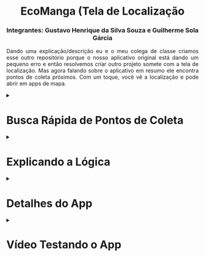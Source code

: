 <h1 align=center>EcoManga (Tela de Localização</h1>

<h3 align="center">Integrantes: Gustavo Henrique da Silva Souza e Guilherme Sola Gárcia</h3>

<p align=justify>		
  Dando uma explicação/descrição eu e o meu colega de classe criamos esse outro repositório porque o nosso aplicativo original está dando um pequeno erro e então resolvemos criar outro projeto somete com a tela de localização. Mas agora falando sobre o aplicativo em resumo ele encontra pontos de coleta próximos. Com um toque, você vê a localização e pode abrir em apps de mapa.
</p>

<details>
<summary><h1>Busca Rápida de Pontos de Coleta</h1></summary>
<p>  Nosso aplicativo oferece uma maneira simples e eficaz de encontrar um ponto de coleta perto de você. A tela inicial apresenta uma interface minimalista com botões de fácil acesso, campos de texto para exibição de informações e imagens representativas. Após o lançamento, o aplicativo solicita permissão para acessar sua localização para garantir uma experiência personalizada.
  
Ao clicar neste botão você pode receber instantaneamente informações precisas sobre o ponto de coleta mais próximo, com coordenadas de latitude e longitude exibidas. Além disso, oferecemos a facilidade de integração com aplicativos de mapeamento populares como Google Maps, Moovit e muito mais. Essa integração permite que você visualize de forma conveniente e rápida vários pontos de coleta ao seu redor, diretamente no aplicativo de mapa selecionado.

Nosso objetivo é fornecer soluções intuitivas para encontrar facilmente pontos de coleta próximos, ajudando os usuários a tornar o processo de coleta mais conveniente e eficiente. Ao combinar sua localização em tempo real com integrações com aplicativos de mapeamento populares, garantimos que você tenha uma experiência simplificada e eficiente ao encontrar pontos de coleta onde quer que esteja.</p>

</details>

<details>
<summary><h1>Explicando a Lógica</h1></summary>  
<p> Falando um pouco como a lógica funciona na classe MainActivity, são importadas várias classes do Android necessárias para trabalhar com localização, como LocationManager, Intent, AlertDialog, entre outras.

No método onCreate, que é executado quando a atividade é inicializada, o aplicativo solicita permissão para acessar a localização do dispositivo usando ActivityCompat.requestPermissions.

Há um botão (btn) definido no layout (R.layout.activity_main). Quando esse botão é clicado, o método pegarLocalização(View v) é invocado.

Dentro de pegarLocalização(View v), primeiro é verificado se o GPS está ativado usando lm.isProviderEnabled(LocationManager.GPS_PROVIDER). Se não estiver ativado, o método OnGPS() é chamado para pedir ao usuário que ative o GPS.

Se o GPS estiver ativado, o método getLocation() é chamado. Este método verifica se as permissões para acessar a localização foram concedidas. Se não, novamente solicita essas permissões.

Dentro de getLocation(), o aplicativo tenta obter a localização atual do dispositivo através do LocationManager. Ele verifica os provedores de localização disponíveis (GPS_PROVIDER, NETWORK_PROVIDER, PASSIVE_PROVIDER) e obtém a última localização conhecida deles.

Se a localização é obtida com sucesso de qualquer um desses provedores, as coordenadas de latitude e longitude são convertidas em strings e exibidas em um TextView chamado location.

Caso contrário, se não for possível obter a localização, é exibido um aviso (Toast) informando ao usuário que a localização não pôde ser adquirida.

O método OnGPS() exibe um diálogo AlertDialog com opções para o usuário ativar o GPS se estiver desativado ou cancelar a ação.

No final, se todas as condições forem atendidas (permissões concedidas e GPS ativado), o aplicativo cria uma intenção (Intent) para abrir o mapa com base nas coordenadas de latitude e longitude obtidas, utilizando o aplicativo padrão de mapa do dispositivo.</p>
</details>


<details>
	<summary><h1>Detalhes do App</h1></summary>
  <li><Strong>Versão do Android:</Strong>8.0 (Oreo);</li>
<li><strong>Número de Telas:</strong>1;</li>
 <li><strong>Linguagem de Programação:</strong> Java;</li>
<li><strong>IDE:</strong> Android Studio;</li>
</details>


<details>
	<summary><h1>Vídeo Testando o App</h1></summary>


https://github.com/GustavoHenrique444/Tela_Localizacao/assets/127442583/c63b9349-752d-4882-a023-6313fa1c22e2


  
</details>
